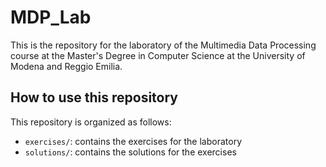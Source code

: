 # MDP_Lab

This is the repository for the laboratory of the Multimedia Data Processing course at the Master's Degree in Computer Science at the University of Modena and Reggio Emilia.

## How to use this repository

This repository is organized as follows:

- `exercises/`: contains the exercises for the laboratory
- `solutions/`: contains the solutions for the exercises



    
